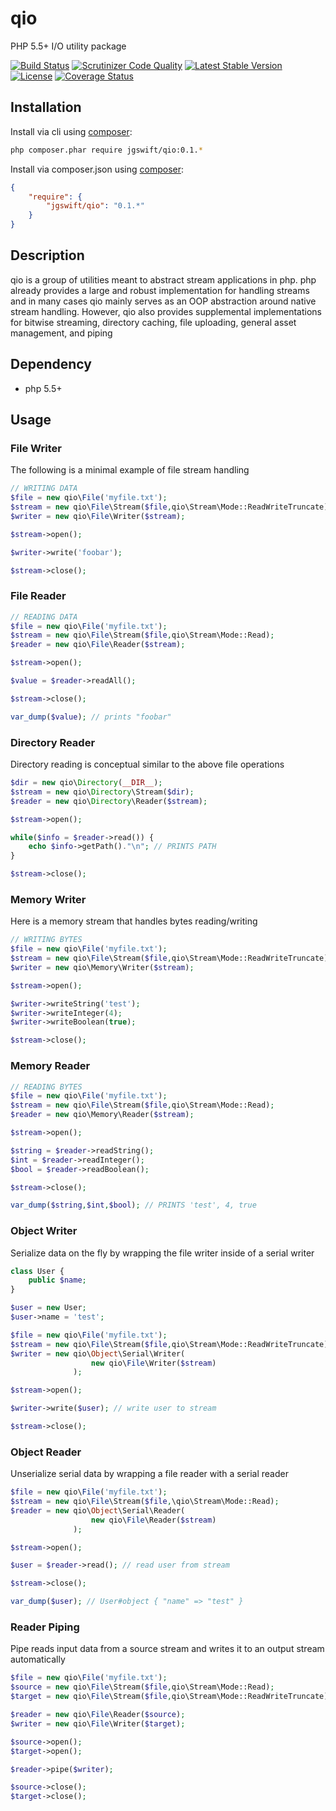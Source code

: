 qio
====
PHP 5.5+ I/O utility package 

[![Build Status](https://travis-ci.org/jgswift/qio.png?branch=master)](https://travis-ci.org/jgswift/qio)
[![Scrutinizer Code Quality](https://scrutinizer-ci.com/g/jgswift/qio/badges/quality-score.png?s=ccb4e11e7fee14345782e105875289cf6c42f5d4)](https://scrutinizer-ci.com/g/jgswift/qio/)
[![Latest Stable Version](https://poser.pugx.org/jgswift/qio/v/stable.svg)](https://packagist.org/packages/jgswift/qio)
[![License](https://poser.pugx.org/jgswift/qio/license.svg)](https://packagist.org/packages/jgswift/qio)
[![Coverage Status](https://coveralls.io/repos/jgswift/qio/badge.png?branch=master)](https://coveralls.io/r/jgswift/qio?branch=master)

## Installation

Install via cli using [composer](https://getcomposer.org/):
```sh
php composer.phar require jgswift/qio:0.1.*
```

Install via composer.json using [composer](https://getcomposer.org/):
```json
{
    "require": {
        "jgswift/qio": "0.1.*"
    }
}
```

## Description

qio is a group of utilities meant to abstract stream applications in php. 
php already provides a large and robust implementation for handling streams and in many cases
qio mainly serves as an OOP abstraction around native stream handling.  However, qio also provides
supplemental implementations for bitwise streaming, directory caching, file uploading, general asset management, and piping

## Dependency

* php 5.5+

## Usage

### File Writer

The following is a minimal example of file stream handling
```php
// WRITING DATA
$file = new qio\File('myfile.txt');
$stream = new qio\File\Stream($file,qio\Stream\Mode::ReadWriteTruncate);
$writer = new qio\File\Writer($stream);

$stream->open();

$writer->write('foobar');

$stream->close();
```

### File Reader

```php
// READING DATA
$file = new qio\File('myfile.txt');
$stream = new qio\File\Stream($file,qio\Stream\Mode::Read);
$reader = new qio\File\Reader($stream);

$stream->open();

$value = $reader->readAll();

$stream->close();

var_dump($value); // prints "foobar"
```

### Directory Reader

Directory reading is conceptual similar to the above file operations
```php
$dir = new qio\Directory(__DIR__);
$stream = new qio\Directory\Stream($dir);
$reader = new qio\Directory\Reader($stream);

$stream->open();

while($info = $reader->read()) {
    echo $info->getPath()."\n"; // PRINTS PATH
}

$stream->close();
```

### Memory Writer

Here is a memory stream that handles bytes reading/writing
```php
// WRITING BYTES
$file = new qio\File('myfile.txt');
$stream = new qio\File\Stream($file,qio\Stream\Mode::ReadWriteTruncate);
$writer = new qio\Memory\Writer($stream);

$stream->open();

$writer->writeString('test');
$writer->writeInteger(4);
$writer->writeBoolean(true);

$stream->close();
```

### Memory Reader

```php
// READING BYTES
$file = new qio\File('myfile.txt');
$stream = new qio\File\Stream($file,qio\Stream\Mode::Read);
$reader = new qio\Memory\Reader($stream);

$stream->open();

$string = $reader->readString();
$int = $reader->readInteger();
$bool = $reader->readBoolean();

$stream->close();

var_dump($string,$int,$bool); // PRINTS 'test', 4, true
```

### Object Writer

Serialize data on the fly by wrapping the file writer inside of a serial writer

```php
class User {
    public $name;
}

$user = new User;
$user->name = 'test';

$file = new qio\File('myfile.txt');
$stream = new qio\File\Stream($file,qio\Stream\Mode::ReadWriteTruncate);
$writer = new qio\Object\Serial\Writer(
                  new qio\File\Writer($stream)
              );

$stream->open();

$writer->write($user); // write user to stream

$stream->close();
```

### Object Reader

Unserialize serial data by wrapping a file reader with a serial reader

```php
$file = new qio\File('myfile.txt');
$stream = new qio\File\Stream($file,\qio\Stream\Mode::Read);
$reader = new qio\Object\Serial\Reader(
                  new qio\File\Reader($stream)
              );

$stream->open();

$user = $reader->read(); // read user from stream

$stream->close();

var_dump($user); // User#object { "name" => "test" }
```

### Reader Piping

Pipe reads input data from a source stream and writes it to an output stream automatically

```php
$file = new qio\File('myfile.txt');
$source = new qio\File\Stream($file,qio\Stream\Mode::Read);
$target = new qio\File\Stream($file,qio\Stream\Mode::ReadWriteTruncate);

$reader = new qio\File\Reader($source);
$writer = new qio\File\Writer($target);

$source->open();
$target->open();

$reader->pipe($writer);

$source->close();
$target->close();
```